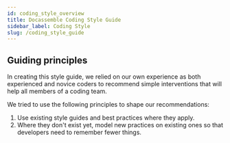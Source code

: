 ```yaml
---
id: coding_style_overview
title: Docassemble Coding Style Guide
sidebar_label: Coding Style
slug: /coding_style_guide
---
```


<!-- original: https://docs.google.com/document/d/1B-_6A5OKZ0b3s8z2S14KdRQsK7ga4nmjjthJiaZMiB8/edit#heading=h.cvtj6d8ezh8x -->

## Guiding principles

In creating this style guide, we relied on our own experience as both experienced and novice coders
to recommend simple interventions that will help all members of a coding team.

We tried to use the following principles to shape our recommendations:

1. Use existing style guides and best practices where they apply.
1. Where they don't exist yet, model new practices on existing ones so that
   developers need to remember fewer things.
